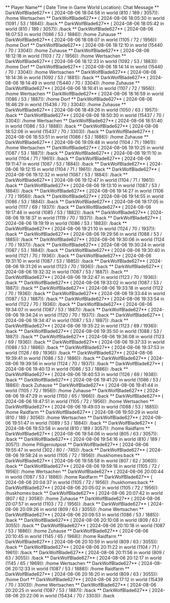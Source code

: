 ** Player Name** ( Date  Time in  Game World Location):  Chat Message
** DarkWolfBlade627** ( 2024-08-06  18:04:58 in  world (810 / 189 / 3057)): /home Wertsachen
** DarkWolfBlade627** ( 2024-08-06  18:05:30 in  world (1091 / 53 / 1884)): /back
** DarkWolfBlade627** ( 2024-08-06  18:05:42 in  world (810 / 189 / 3057)): /back
** DarkWolfBlade627** ( 2024-08-06  18:07:53 in  world (1086 / 53 / 1886)): /home Zuhause
** DarkWolfBlade627** ( 2024-08-06  18:08:07 in  world (1105 / 72 / 1956)): /home Dorf
** DarkWolfBlade627** ( 2024-08-06  18:12:10 in  world (15440 / 70 / 3304)): /home Zuhause
** DarkWolfBlade627** ( 2024-08-06  18:12:18 in  world (1103 / 72 / 1956)): /home Wertsachen
** DarkWolfBlade627** ( 2024-08-06  18:12:33 in  world (1092 / 53 / 1883)): /home Dorf
** DarkWolfBlade627** ( 2024-08-06  18:14:14 in  world (15440 / 70 / 3304)): /home Wertsachen
** DarkWolfBlade627** ( 2024-08-06  18:14:36 in  world (1092 / 53 / 1881)): /back
** DarkWolfBlade627** ( 2024-08-06  18:14:49 in  world (15440 / 70 / 3304)): /home Zuhause
** DarkWolfBlade627** ( 2024-08-06  18:16:41 in  world (1107 / 72 / 1956)): /home Wertsachen
** DarkWolfBlade627** ( 2024-08-06  18:16:59 in  world (1086 / 53 / 1887)): /home Dorf
** DarkWolfBlade627** ( 2024-08-06  18:46:29 in  world (15436 / 70 / 3304)): /home Zuhause
** DarkWolfBlade627** ( 2024-08-06  18:49:26 in  world (1050 / 63 / 1957)): /back
** DarkWolfBlade627** ( 2024-08-06  18:50:30 in  world (15437 / 70 / 3304)): /home Wertsachen
** DarkWolfBlade627** ( 2024-08-06  18:51:40 in  world (1086 / 53 / 1888)): /back
** DarkWolfBlade627** ( 2024-08-06  18:52:06 in  world (15437 / 70 / 3303)): /back
** DarkWolfBlade627** ( 2024-08-06  18:53:51 in  world (1086 / 53 / 1886)): /home Zuhause
** DarkWolfBlade627** ( 2024-08-06  19:09:48 in  world (1104 / 71 / 1961)): /home Wertsachen
** DarkWolfBlade627** ( 2024-08-06  19:10:25 in  world (1087 / 53 / 1887)): /back
** DarkWolfBlade627** ( 2024-08-06  19:11:10 in  world (1104 / 71 / 1961)): /back
** DarkWolfBlade627** ( 2024-08-06  19:11:47 in  world (1087 / 53 / 1884)): /back
** DarkWolfBlade627** ( 2024-08-06  19:12:15 in  world (1104 / 71 / 1961)): /back
** DarkWolfBlade627** ( 2024-08-06  19:12:32 in  world (1087 / 53 / 1884)): /back
** DarkWolfBlade627** ( 2024-08-06  19:12:47 in  world (1104 / 71 / 1961)): /back
** DarkWolfBlade627** ( 2024-08-06  19:13:10 in  world (1087 / 53 / 1884)): /back
** DarkWolfBlade627** ( 2024-08-06  19:14:27 in  world (1106 / 72 / 1956)): /back
** DarkWolfBlade627** ( 2024-08-06  19:14:55 in  world (1086 / 53 / 1884)): /back
** DarkWolfBlade627** ( 2024-08-06  19:17:05 in  world (1117 / 69 / 1937)): /back
** DarkWolfBlade627** ( 2024-08-06  19:17:46 in  world (1085 / 53 / 1882)): /back
** DarkWolfBlade627** ( 2024-08-06  19:18:37 in  world (1119 / 70 / 1937)): /back
** DarkWolfBlade627** ( 2024-08-06  19:19:19 in  world (1086 / 53 / 1883)): /back
** DarkWolfBlade627** ( 2024-08-06  19:21:10 in  world (1124 / 70 / 1937)): /back
** DarkWolfBlade627** ( 2024-08-06  19:29:56 in  world (1088 / 53 / 1885)): /back
** DarkWolfBlade627** ( 2024-08-06  19:30:06 in  world (1124 / 70 / 1937)): /back
** DarkWolfBlade627** ( 2024-08-06  19:30:24 in  world (1087 / 53 / 1884)): /back
** DarkWolfBlade627** ( 2024-08-06  19:30:40 in  world (1121 / 70 / 1936)): /back
** DarkWolfBlade627** ( 2024-08-06  19:31:10 in  world (1087 / 53 / 1885)): /back
** DarkWolfBlade627** ( 2024-08-06  19:31:26 in  world (1123 / 70 / 1936)): /back
** DarkWolfBlade627** ( 2024-08-06  19:32:32 in  world (1087 / 53 / 1887)): /back
** DarkWolfBlade627** ( 2024-08-06  19:32:47 in  world (1123 / 70 / 1936)): /back
** DarkWolfBlade627** ( 2024-08-06  19:33:02 in  world (1087 / 53 / 1887)): /back
** DarkWolfBlade627** ( 2024-08-06  19:33:18 in  world (1122 / 70 / 1936)): /back
** DarkWolfBlade627** ( 2024-08-06  19:33:44 in  world (1087 / 53 / 1887)): /back
** DarkWolfBlade627** ( 2024-08-06  19:33:54 in  world (1122 / 70 / 1936)): /back
** DarkWolfBlade627** ( 2024-08-06  19:34:07 in  world (1087 / 53 / 1887)): /back
** DarkWolfBlade627** ( 2024-08-06  19:34:24 in  world (1120 / 70 / 1937)): /back
** DarkWolfBlade627** ( 2024-08-06  19:34:47 in  world (1087 / 53 / 1887)): /back
** DarkWolfBlade627** ( 2024-08-06  19:35:22 in  world (1123 / 69 / 1936)): /back
** DarkWolfBlade627** ( 2024-08-06  19:35:50 in  world (1088 / 53 / 1887)): /back
** DarkWolfBlade627** ( 2024-08-06  19:36:08 in  world (1123 / 69 / 1936)): /back
** DarkWolfBlade627** ( 2024-08-06  19:37:33 in  world (1088 / 53 / 1886)): /back
** DarkWolfBlade627** ( 2024-08-06  19:37:53 in  world (1126 / 69 / 1936)): /back
** DarkWolfBlade627** ( 2024-08-06  19:39:41 in  world (1086 / 53 / 1886)): /back
** DarkWolfBlade627** ( 2024-08-06  19:39:56 in  world (1124 / 70 / 1937)): /back
** DarkWolfBlade627** ( 2024-08-06  19:40:13 in  world (1086 / 53 / 1886)): /back
** DarkWolfBlade627** ( 2024-08-06  19:40:53 in  world (1126 / 69 / 1938)): /back
** DarkWolfBlade627** ( 2024-08-06  19:41:20 in  world (1086 / 53 / 1886)): /back Zuhause
** DarkWolfBlade627** ( 2024-08-06  19:41:44 in  world (1105 / 72 / 1956)): /home Zuhause
** DarkWolfBlade627** ( 2024-08-06  19:47:29 in  world (1150 / 65 / 1966)): /back
** DarkWolfBlade627** ( 2024-08-06  19:47:51 in  world (1105 / 72 / 1956)): /home Wertsachen
** DarkWolfBlade627** ( 2024-08-06  19:49:03 in  world (1088 / 53 / 1885)): /home Raidfarm
** DarkWolfBlade627** ( 2024-08-06  19:50:29 in  world (810 / 189 / 3056)): /home Wertsachen
** DarkWolfBlade627** ( 2024-08-06  19:51:47 in  world (1089 / 53 / 1884)): /back
** DarkWolfBlade627** ( 2024-08-06  19:53:58 in  world (810 / 189 / 3057)): /home Raidfarm
** DarkWolfBlade627** ( 2024-08-06  19:54:06 in  world (805 / 63 / 3057)): /back
** DarkWolfBlade627** ( 2024-08-06  19:54:16 in  world (810 / 189 / 3057)): /home Pilligeroutpost
** DarkWolfBlade627** ( 2024-08-06  19:55:47 in  world (302 / 80 / -745)): /back
** DarkWolfBlade627** ( 2024-08-06  19:58:24 in  world (1105 / 72 / 1956)): /huskhomes:back
** DarkWolfBlade627** ( 2024-08-06  19:58:58 in  world (807 / 62 / 3060)): /back
** DarkWolfBlade627** ( 2024-08-06  19:59:18 in  world (1105 / 72 / 1956)): /home Wertsachen
** DarkWolfBlade627** ( 2024-08-06  20:00:44 in  world (1087 / 53 / 1886)): /home Raidfarm
** DarkWolfBlade627** ( 2024-08-06  20:04:37 in  world (1105 / 72 / 1956)): /huskhomes:back
** DarkWolfBlade627** ( 2024-08-06  20:05:02 in  world (1105 / 72 / 1956)): /huskhomes:back
** DarkWolfBlade627** ( 2024-08-06  20:07:42 in  world (807 / 62 / 3058)): /home Zuhause
** DarkWolfBlade627** ( 2024-08-06  20:07:57 in  world (1103 / 72 / 1956)): /back
** DarkWolfBlade627** ( 2024-08-06  20:09:26 in  world (809 / 63 / 3055)): /home Wertsachen
** DarkWolfBlade627** ( 2024-08-06  20:09:53 in  world (1086 / 53 / 1885)): /back
** DarkWolfBlade627** ( 2024-08-06  20:10:08 in  world (809 / 63 / 3055)): /back
** DarkWolfBlade627** ( 2024-08-06  20:10:18 in  world (1087 / 53 / 1886)): /home Zuhause
** DarkWolfBlade627** ( 2024-08-06  20:10:45 in  world (1145 / 65 / 1968)): /home Raidfarm
** DarkWolfBlade627** ( 2024-08-06  20:10:59 in  world (809 / 63 / 3055)): /back
** DarkWolfBlade627** ( 2024-08-06  20:11:22 in  world (1104 / 71 / 1961)): /back
** DarkWolfBlade627** ( 2024-08-06  20:11:56 in  world (809 / 63 / 3055)): /back
** DarkWolfBlade627** ( 2024-08-06  20:12:17 in  world (1145 / 65 / 1969)): /home Wertsachen
** DarkWolfBlade627** ( 2024-08-06  20:12:33 in  world (1087 / 53 / 1888)): /home Raidfarm
** DarkWolfBlade627** ( 2024-08-06  20:16:20 in  world (809 / 63 / 3055)): /home Dorf
** DarkWolfBlade627** ( 2024-08-06  20:17:12 in  world (15439 / 70 / 3303)): /home Wertsachen
** DarkWolfBlade627** ( 2024-08-06  20:20:25 in  world (1087 / 53 / 1887)): /back
** DarkWolfBlade627** ( 2024-08-06  20:22:06 in  world (15434 / 70 / 3303)): /back
